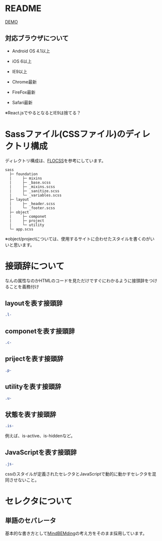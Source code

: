 # README

[DEMO](https://flanky.herokuapp.com/ "DEMO")

## 対応ブラウザについて

- Android OS 4.1以上

- iOS 6以上

- IE9以上

- Chrome最新

- FireFox最新

- Safari最新

※React.jsでやるとなるとIE9は捨てる？

# Sassファイル(CSSファイル)のディレクトリ構成
ディレクトリ構成は、[FLOCSS](https://github.com/hiloki/flocss "FLOCSS")を参考にしています。

```
sass
  ├─ foundation
  |     ├─ mixins
  |     ├─ _base.scss
  |     ├─ _mixins.scss
  |     ├─ _sanitize.scss
  |     └─ _variables.scss
  ├─ layout
  |     ├─ _header.scss
  |     └─ _footer.scss
  ├─ object
  |     ├─ componet
  |     ├─ project
  |     └─ utility
  └─ app.scss
```

※object/projectについては、使用するサイトに合わせたスタイルを書くのがいいと思います。

# 接頭辞について

なんの属性なのかHTMLのコードを見ただけですぐにわかるように接頭辞をつけることを義務付け

## layoutを表す接頭辞

``` css
.l-
```

## componetを表す接頭辞

``` css
.c-
```

## prijectを表す接頭辞

``` css
.p-
```

## utilityを表す接頭辞

``` css
.u-
```

## 状態を表す接頭辞

``` css
.is-
```

例えば、is-active、is-hiddenなど。


## JavaScriptを表す接頭辞

``` css
.js-
```
cssのスタイルが定義されたセレクタとJavaScriptで動的に動かすセレクタを混同させないこと。


# セレクタについて

## 単語のセパレータ

基本的な書き方として[MindBEMding](http://csswizardry.com/2013/01/mindbemding-getting-your-head-round-bem-syntax/ "MindBEMding")の考え方をそのまま採用しています。




